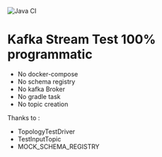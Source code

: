 ![Java CI](https://github.com/raphaelauv/kafka-stream-testing/workflows/Java%20CI/badge.svg?branch=master)

# Kafka Stream Test 100% programmatic


- No docker-compose
- No schema registry
- No kafka Broker
- No gradle task
- No topic creation

Thanks to :
- TopologyTestDriver
- TestInputTopic
- MOCK_SCHEMA_REGISTRY
